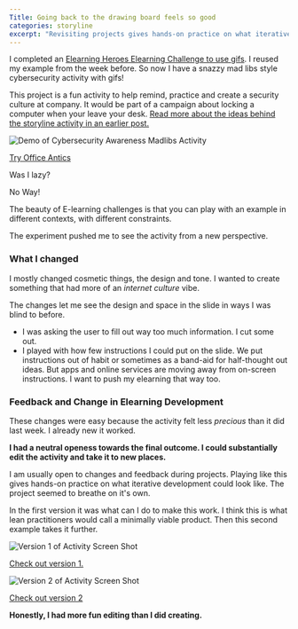 ```yaml
---
Title: Going back to the drawing board feels so good
categories: storyline
excerpt: "Revisiting projects gives hands-on practice on what iterative development could look like. The project seemed to breathe on it's own."
---
```


I completed an [Elearning Heroes Elearning Challenge to use gifs](https://community.articulate.com/articles/using-animated-gifs-in-elearning). I reused my example from the week before. So now I have a snazzy mad libs style cybersecurity activity with gifs!

This project is a fun activity to help remind, practice and create a security culture at company. It would be part of a campaign about locking a computer when your leave your desk. [Read more about the ideas behind the storyline activity in an earlier post.](https://jessicagrosman.github.io/blog/storyline/challenge-passwords/)

![Demo of Cybersecurity Awareness Madlibs Activity](https://github.com/jessicagrosman/blog/blob/gh-pages/assets/gifs/officeantics.gif)

[Try Office Antics](http://jessicagrosman.ca/lock-your-pc/story_html5.html)


Was I lazy?

No Way!

The beauty of E-learning challenges is that you can play with an example in different contexts, with different constraints. 

The experiment pushed me to see the activity from a new perspective.

### What I changed

I mostly changed cosmetic things, the design and tone. I wanted to create something that had more of an *internet culture* vibe. 

The changes let me see the design and space in the slide in ways I was blind to before.

- I was asking the user to fill out way too much information. I cut some out.
- I played with how few instructions I could put on the slide. We put instructions out of habit or sometimes as a band-aid for half-thought out ideas. But apps and online services are moving away from on-screen instructions. I want to push my elearning that way too.

### Feedback and Change in Elearning Development

These changes were easy because the activity felt less *precious* than it did last week. I already new it worked.

**I had a neutral openess towards the final outcome. I could substantially edit the activity and take it to new places.**

I am usually open to changes and feedback during projects. Playing like this gives hands-on practice on what iterative development could look like. The project seemed to breathe on it's own.

In the first version it was what can I do to make this work. I think this is what lean practitioners would call a minimally viable product. Then this second example takes it further.


![Version 1 of Activity Screen Shot](/blog/assets/images/officeantics1.png)

[Check out version 1.](http://jessicagrosman.ca/lock/story_html5.html)

![Version 2 of Activity Screen Shot](/blog/assets/images/officeantics2.png)

[Check out version 2](http://jessicagrosman.ca/lock-your-pc/story_html5.html)


**Honestly, I had more fun editing than I did creating.**

